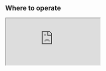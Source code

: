 ## Where to operate 

<section>
  <iframe src="https://github.com/MikkelMathiasen23/NYC_taxi_project/blob/gh-pages/_includes/plot.html"></iframe>
</section>
